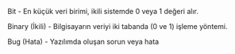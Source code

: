 Bit - En küçük veri birimi, ikili sistemde 0 veya 1 değeri alır.

Binary (İkili) - Bilgisayarın veriyi iki tabanda (0 ve 1) işleme yöntemi.

Bug (Hata) - Yazılımda oluşan sorun veya hata
